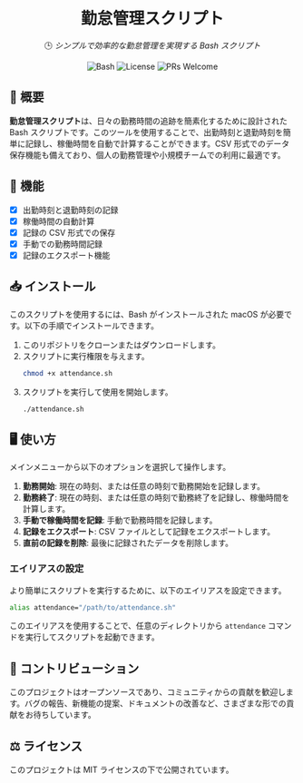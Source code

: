 <div align="center">

# 勤怠管理スクリプト

🕒 _シンプルで効率的な勤怠管理を実現する Bash スクリプト_

![Bash](https://img.shields.io/badge/language-Bash-blue.svg)
![License](https://img.shields.io/badge/license-MIT-green.svg)
![PRs Welcome](https://img.shields.io/badge/PRs-welcome-brightgreen.svg)

</div>

## 🌟 概要

**勤怠管理スクリプト**は、日々の勤務時間の追跡を簡素化するために設計された Bash スクリプトです。このツールを使用することで、出勤時刻と退勤時刻を簡単に記録し、稼働時間を自動で計算することができます。CSV 形式でのデータ保存機能も備えており、個人の勤務管理や小規模チームでの利用に最適です。

## 🚀 機能

-[x] 出勤時刻と退勤時刻の記録 
-[x] 稼働時間の自動計算 
-[x] 記録の CSV 形式での保存 
-[x] 手動での勤務時間記録 
-[x] 記録のエクスポート機能

## 📥 インストール

このスクリプトを使用するには、Bash がインストールされた macOS が必要です。以下の手順でインストールできます。

1. このリポジトリをクローンまたはダウンロードします。
2. スクリプトに実行権限を与えます。
   ```bash
   chmod +x attendance.sh
   ```
3. スクリプトを実行して使用を開始します。
   ```bash
   ./attendance.sh
   ```

## 🖥️ 使い方

メインメニューから以下のオプションを選択して操作します。

1. **勤務開始**: 現在の時刻、または任意の時刻で勤務開始を記録します。
2. **勤務終了**: 現在の時刻、または任意の時刻で勤務終了を記録し、稼働時間を計算します。
3. **手動で稼働時間を記録**: 手動で勤務時間を記録します。
4. **記録をエクスポート**: CSV ファイルとして記録をエクスポートします。
5. **直前の記録を削除**: 最後に記録されたデータを削除します。

### エイリアスの設定

より簡単にスクリプトを実行するために、以下のエイリアスを設定できます。

```bash
alias attendance="/path/to/attendance.sh"
```

このエイリアスを使用することで、任意のディレクトリから `attendance` コマンドを実行してスクリプトを起動できます。

## 🤝 コントリビューション

このプロジェクトはオープンソースであり、コミュニティからの貢献を歓迎します。バグの報告、新機能の提案、ドキュメントの改善など、さまざまな形での貢献をお待ちしています。

## ⚖️ ライセンス

このプロジェクトは MIT ライセンスの下で公開されています。
